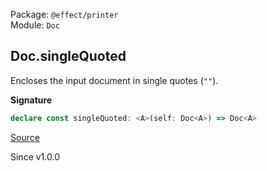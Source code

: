 Package: `@effect/printer`<br />
Module: `Doc`<br />

## Doc.singleQuoted

Encloses the input document in single quotes (`""`).

**Signature**

```ts
declare const singleQuoted: <A>(self: Doc<A>) => Doc<A>
```

[Source](https://github.com/Effect-TS/effect/tree/main/packages/printer/src/Doc.ts#L2264)

Since v1.0.0